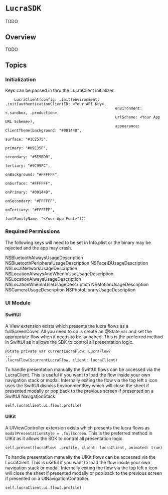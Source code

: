 # ``LucraSDK``

TODO

## Overview

TODO

## Topics

### Initialization

Keys can be passed in thru the LucraClient initializer.

```
    LucraClient(config: .init(environment: .init(authenticationClientID: <Your API Key>,
                                                 environment: <.sandbox, .production>,
                                                 urlScheme: <Your App URL Scheme>),
                                                 appearance: ClientTheme(background: "#001448",
                                                                         surface: "#1C2575",
                                                                         primary: "#09E35F",
                                                                         secondary: "#5E5BD0",
                                                                         tertiary: "#9C99FC",
                                                                         onBackground: "#FFFFFF",
                                                                         onSurface: "#FFFFFF",
                                                                         onPrimary: "#001448",
                                                                         onSecondary: "#FFFFFF",
                                                                         onTertiary: "#FFFFFF",
                                                                         fontFamilyName: "<Your App Font>")))
```


### Required Permissions
The following keys will need to be set in Info.plist or the binary may be rejected and the app may crash.

NSBluetoothAlwaysUsageDescription
NSBluetoothPeripheralUsageDescription
NSFaceIDUsageDescription
NSLocalNetworkUsageDescription
NSLocationAlwaysAndWhenInUseUsageDescription
NSLocationAlwaysUsageDescription
NSLocationWhenInUseUsageDescription
NSMotionUsageDescription
NSCameraUsageDescription
NSPhotoLibraryUsageDescription

### UI Module
#### SwiftUI
A View extension exists which presents the lucra flows as a fullScreenCover. All you need to do is create an @State var and set the appropriate flow when it needs to be launched. This is the preferred method in SwiftUI as it allows the SDK to control all presentation logic.

```
@State private var currentLucraFlow: LucraFlow?
...
.lucraFlow($currentLucraFlow, client: lucraClient)
```

To handle presentation manually the SwiftUI flows can be accessed via the LucraClient. This is useful if you want to load the flow inside your own navigation stack or modal. Internally exiting the flow via the top left x icon uses the SwiftUI dismiss EnvironmentKey which will close the sheet if presented modally or pop back to the previous screen if presented on a SwiftUI NavigationStack.

```
self.lucraClient.ui.flow(.profile)
```

#### UIKit
A UIViewController extension exists which presents the lucra flows as `modalPresentationStyle = .fullScreen`. This is the preferred method in UIKit as it allows the SDK to control all presentation logic.

```
self.present(lucraFlow: .profile, client: lucraClient, animated: true)
```

To handle presentation manually the UIKit flows can be accessed via the LucraClient. This is useful if you want to load the flow inside your own navigation stack or modal. Internally exiting the flow via the top left x icon will close the sheet if presented modally or pop back to the previous screen if presented on a UINavigationController.

```
self.lucraClient.ui.flow(.profile)
```
